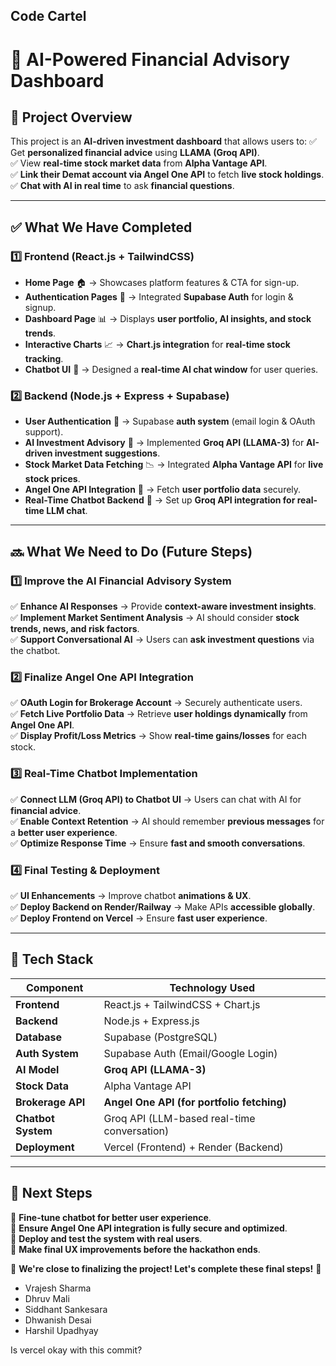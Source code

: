 ## Code Cartel

# 🚀 AI-Powered Financial Advisory Dashboard

## **📌 Project Overview**
This project is an **AI-driven investment dashboard** that allows users to:
✅ Get **personalized financial advice** using **LLAMA (Groq API)**.  
✅ View **real-time stock market data** from **Alpha Vantage API**.  
✅ **Link their Demat account via Angel One API** to fetch **live stock holdings**.  
✅ **Chat with AI in real time** to ask **financial questions**.  

---

## **✅ What We Have Completed**
### **1️⃣ Frontend (React.js + TailwindCSS)**
- **Home Page** 🏠 → Showcases platform features & CTA for sign-up.  
- **Authentication Pages** 🔐 → Integrated **Supabase Auth** for login & signup.  
- **Dashboard Page** 📊 → Displays **user portfolio, AI insights, and stock trends**.  
- **Interactive Charts** 📈 → **Chart.js integration** for **real-time stock tracking**.  
- **Chatbot UI** 💬 → Designed a **real-time AI chat window** for user queries.  

### **2️⃣ Backend (Node.js + Express + Supabase)**
- **User Authentication** 👤 → Supabase **auth system** (email login & OAuth support).  
- **AI Investment Advisory** 🤖 → Implemented **Groq API (LLAMA-3)** for **AI-driven investment suggestions**.  
- **Stock Market Data Fetching** 📉 → Integrated **Alpha Vantage API** for **live stock prices**.  
- **Angel One API Integration** 🏦 → Fetch **user portfolio data** securely.  
- **Real-Time Chatbot Backend** 💬 → Set up **Groq API integration for real-time LLM chat**.  

---

## **🔜 What We Need to Do (Future Steps)**
### **1️⃣ Improve the AI Financial Advisory System**
✅ **Enhance AI Responses** → Provide **context-aware investment insights**.  
✅ **Implement Market Sentiment Analysis** → AI should consider **stock trends, news, and risk factors**.  
✅ **Support Conversational AI** → Users can **ask investment questions** via the chatbot.  

### **2️⃣ Finalize Angel One API Integration**
✅ **OAuth Login for Brokerage Account** → Securely authenticate users.  
✅ **Fetch Live Portfolio Data** → Retrieve **user holdings dynamically** from **Angel One API**.  
✅ **Display Profit/Loss Metrics** → Show **real-time gains/losses** for each stock.  

### **3️⃣ Real-Time Chatbot Implementation**
✅ **Connect LLM (Groq API) to Chatbot UI** → Users can chat with AI for **financial advice**.  
✅ **Enable Context Retention** → AI should remember **previous messages** for a **better user experience**.  
✅ **Optimize Response Time** → Ensure **fast and smooth conversations**.  

### **4️⃣ Final Testing & Deployment**
✅ **UI Enhancements** → Improve chatbot **animations & UX**.  
✅ **Deploy Backend on Render/Railway** → Make APIs **accessible globally**.  
✅ **Deploy Frontend on Vercel** → Ensure **fast user experience**.  

---

## **📌 Tech Stack**
| **Component**  | **Technology Used**  |
|---------------|----------------------|
| **Frontend**  | React.js + TailwindCSS + Chart.js |
| **Backend**   | Node.js + Express.js |
| **Database**  | Supabase (PostgreSQL) |
| **Auth System** | Supabase Auth (Email/Google Login) |
| **AI Model**  | **Groq API (LLAMA-3)** |
| **Stock Data** | Alpha Vantage API |
| **Brokerage API** | **Angel One API (for portfolio fetching)** |
| **Chatbot System** | Groq API (LLM-based real-time conversation) |
| **Deployment** | Vercel (Frontend) + Render (Backend) |

---

## **📌 Next Steps**
🔹 **Fine-tune chatbot for better user experience**.  
🔹 **Ensure Angel One API integration is fully secure and optimized**.  
🔹 **Deploy and test the system with real users**.  
🔹 **Make final UX improvements before the hackathon ends**.  

🚀 **We're close to finalizing the project! Let's complete these final steps!** 🎯


- Vrajesh Sharma
- Dhruv Mali
- Siddhant Sankesara
- Dhwanish Desai
- Harshil Upadhyay

Is vercel okay with this commit?